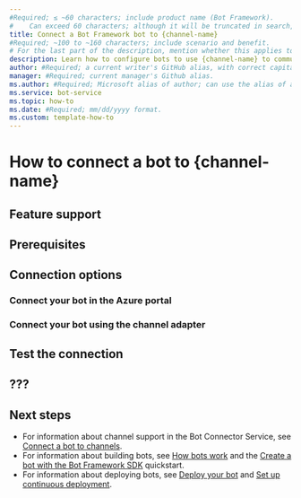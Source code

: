 ```yaml
---
#Required; ≤ ~60 characters; include product name (Bot Framework).
#    Can exceed 60 characters; although it will be truncated in search, The keywords are still valuable.
title: Connect a Bot Framework bot to {channel-name}
#Required; ~100 to ~160 characters; include scenario and benefit.
# For the last part of the description, mention whether this applies to the Azure Bot Service, a custom channel adapter, or both.
description: Learn how to configure bots to use {channel-name} to communicate with people. See how to connect bots to {channel-name} through {the-type-of-connection}.
author: #Required; a current writer's GitHub alias, with correct capitalization.
manager: #Required; current manager's Github alias.
ms.author: #Required; Microsoft alias of author; can use the alias of an MS FTE on the team.
ms.service: bot-service
ms.topic: how-to
ms.date: #Required; mm/dd/yyyy format.
ms.custom: template-how-to
---
```


<!-- This template provides the basic structure of a how-to connect-to-a-particular-channel article.
    1. Make sure all placeholder text is replaced with appropriate values.
    1. Remove all the comments in this template before you sign-off or merge to the main branch.
-->

# How to connect a bot to {channel-name}

<!-- Introductory paragraphs:

This article describes how to connect {an echoBot|the xxx sample bot} to {channel-name}.
If you'd like to learn more about the features supported when connecting your bot to {channel X}, see [{channel concept}]({link}).

-->

<!-- Add explanation of the most important moving pieces of the channel's docs, with links, such as:
- the root of their dev docs
- if different, the start of the bot-specific topic set
- their schema docs
# our activity and card schema docs:
- For more information about the Bot Framework protocols, see the Bot Framework
  [activity schema](https://github.com/Microsoft/botframework-sdk/blob/main/specs/botframework-activity/botframework-activity.md) and
  [card schema](https://github.com/Microsoft/botframework-sdk/blob/main/specs/botframework-activity/botframework-cards.md).
-->

## Feature support

<!-- Overview of supported aspects of the channel...if we can get this info from the devs.
# What gets mapped to what, in both directions?
   - what Bot Framework features are supported or not?
   - what channel features are supported or not?
# Are there novel timing restrictions?
# Are there novel authentication requirements?
# If there are multiple ways to connect to the channel (Azure vs channel adapter), how does their support/feature set differ, if at all?
-->

## Prerequisites

<!-- Remove this section if prerequisites are not needed

# If the how-to requires Azure.
- If you don't have an Azure account, create a [free account](https://azure.microsoft.com/free/?WT.mc_id=A261C142F) before you begin.

# If the how-to requires a channel-specific developer account, prefer their phrasing for the link for creating the account.
- If you don't have a {channel-name} developer account, [{sign-up-for-one}]({their-link}).

# Add additional prereqs as necessary.

# If the reference bot is available in only one language:
- The bot to connect to the channel&mdash;this article uses the [{echo-bot|adapter-sample-bot}](project-folder-for-the-sample-in-the-samples-repo) as an example.

# Otherwise, only mention and link to the relevant language-specific samples.
# Use the same set of language tabs in later sections as necessary.

### [C#](#tab/csharp)

- The bot to connect to the channel&mdash;this article uses the [{echo-bot|adapter-sample-bot}](C#-project-folder-for-the-sample-in-the-samples-repo) as an example.
- [.NET Core SDK](https://dotnet.microsoft.com/download) version 3.1 or later.

### [JavaScript](#tab/javascript)

- The bot to connect to the channel&mdash;this article uses the [{echo-bot|adapter-sample-bot}](JavaScript-project-folder-for-the-sample-in-the-samples-repo) as an example.
- [Node.js](https://nodejs.org/) version 10.14 or later.

### [Java](#tab/java)

- The bot to connect to the channel&mdash;this article uses the [{echo-bot|adapter-sample-bot}](Java-project-folder-for-the-sample-in-the-samples-repo) as an example.
- [Maven](https://maven.apache.org/).
- JDK 1.8 or later.

### [Python](#tab/python)

- The bot to connect to the channel&mdash;this article uses the [{echo-bot|adapter-sample-bot}](Python-project-folder-for-the-sample-in-the-samples-repo) as an example.
- Python [3.6][https://www.python.org/downloads/release/python-369/], [3.7][https://www.python.org/downloads/release/python-375/], or [3.8][https://www.python.org/downloads/release/python-383/]

---

-->

## Connection options

<!--

The following instructions show you how to connect a bot to {channel-name}.

# If there are two or more options, call them out in a list, with links to the H3s; otherwise, remove this bit, and just keep the one H3 that makes sense.

Select one of the following ways to connect your bot:

- [{Connect your bot in the Azure portal}](#connect-your-bot-in-the-azure-portal)
- [{Connect your bot using the channel adapter}](#connect-your-bot-using-the-channel-adapter)

-->

### Connect your bot in the Azure portal

### Connect your bot using the channel adapter

<!-- Procedures:
# For the 4 channel adapters that have samples, follow the lead in the sample.
# Each distinct way to connect your bot should probably include a mention to deploy your bot as part of the process (with link to deploy article) and any other steps to make it fully user ready.
-->

## Test the connection

<!-- Procedures
# This should be pretty light, as the sample bot should be ready'ish.
-->

## ???

<!-- Does the channel support a testing/staging environment for bot clients?
# If so, point to their docs for managing that.
-->

## Next steps

- For information about channel support in the Bot Connector Service, see [Connect a bot to channels](../../articles/bot-service-manage-channels.md).
- For information about building bots, see [How bots work](../../articles/v4sdk/bot-builder-basics.md) and the [Create a bot with the Bot Framework SDK](../../articles/bot-service-quickstart-create-bot.md) quickstart.
- For information about deploying bots, see [Deploy your bot](../../articles/bot-builder-deploy-az-cli.md) and [Set up continuous deployment](../../articles/bot-service-build-continuous-deployment.md).

<!--
Remove all the comments in this template before you sign-off or merge to the 
main branch.
-->
